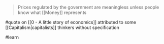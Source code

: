 > Prices regulated by the government are meaningless unless people know what [[Money]] represents

#quote on [[0 - A little story of economics]] attributed to some [[Capitalism|capitalists]] thinkers without specification

#learn 